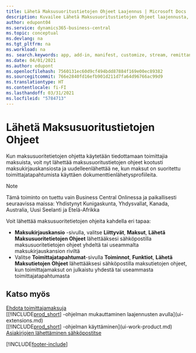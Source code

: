 ```yaml
---
title: Lähetä Maksusuoritustietojen Ohjeet Laajennus | Microsoft Docs
description: Kuvailee Lähetä Maksusuoritustietojen Ohjeet laajennusta, joka sallii maksusuoritetietojen ohjeiden uudelleenlähettämisen maksukirjauskansiosta tai toimittajatapahtumista.
author: edupont04
ms.service: dynamics365-business-central
ms.topic: conceptual
ms.devlang: na
ms.tgt_pltfrm: na
ms.workload: na
ms. search.keywords: app, add-in, manifest, customize, stream, remittance, advice
ms.date: 04/01/2021
ms.author: edupont
ms.openlocfilehash: 7560131ec60d9cf494bdd87884f169e00ec89382
ms.sourcegitcommit: 766e2840fd16efb901d211d7fa64d96766ac99d9
ms.translationtype: HT
ms.contentlocale: fi-FI
ms.lasthandoff: 03/31/2021
ms.locfileid: "5784713"
---
```

# <a name="send-remittance-advice"></a>Lähetä Maksusuoritustietojen Ohjeet

Kun maksusuoritetietojen ohjetta käytetään tiedottamaan toimittajia maksuista, voit nyt lähettää maksusuoritustietojen ohjeet kootusti maksukirjauskansiosta ja uudelleenlähettää ne, kun maksut on suoritettu toimittajatapahtumista käyttäen dokumenttienlähetysprofiileita.

> [!NOTE]
> Tämä toiminto on tuettu vain Business Central Onlinessa ja paikallisesti seuraavissa maissa: Yhdistynyt Kunigaskunta, Yhdysvallat, Kanada, Australia, Uusi Seelanti ja Etelä-Afrikka  

Voit lähettää maksusuoritetietojen ohjeita kahdella eri tapaa:

* **Maksukirjauskansio** -sivulla, valitse **Liittyvät**, **Maksut**, **Lähetä Maksusuoritetietojen Ohjeet** lähettääksesi sähköpostilla maksusuoritetietojen ohjeet yhdeltä tai useammalta maksukirjauskansion riviltä
* Valitse **Toimittajatapahtumat**-sivulla **Toiminnot**, **Funktiot**, **Lähetä Maksutietojen Ohjeet** lähettääksesi sähköpostilla maksutietojen ohjeet, kun toimittajamaksut on julkaistu yhdestä tai useammasta toimittajatapahtumasta

## <a name="see-also"></a>Katso myös

[Ehdota toimittajamaksuja](payables-how-suggest-vendor-payments.md)  
[[!INCLUDE[prod_short](includes/prod_short.md)] -ohjelman mukauttaminen laajennusten avulla](ui-extensions.md)  
[[!INCLUDE[prod_short](includes/prod_short.md)] -ohjelman käyttäminen](ui-work-product.md)  
[Asiakirjojen lähettäminen sähköpostitse](ui-how-send-documents-email.md)  


[!INCLUDE[footer-include](includes/footer-banner.md)]